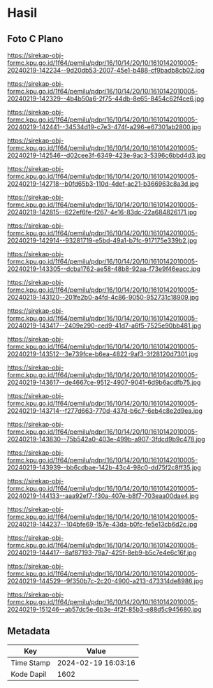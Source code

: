 # Hasil

## Foto C Plano

https://sirekap-obj-formc.kpu.go.id/1f64/pemilu/pdpr/16/10/14/20/10/1610142010005-20240219-142234--9d20db53-2007-45e1-b488-cf9badb8cb02.jpg

https://sirekap-obj-formc.kpu.go.id/1f64/pemilu/pdpr/16/10/14/20/10/1610142010005-20240219-142329--4b4b50a6-2f75-44db-8e65-8454c62f4ce6.jpg

https://sirekap-obj-formc.kpu.go.id/1f64/pemilu/pdpr/16/10/14/20/10/1610142010005-20240219-142441--34534d19-c7e3-474f-a296-e67301ab2800.jpg

https://sirekap-obj-formc.kpu.go.id/1f64/pemilu/pdpr/16/10/14/20/10/1610142010005-20240219-142546--d02cee3f-6349-423e-9ac3-5396c6bbd4d3.jpg

https://sirekap-obj-formc.kpu.go.id/1f64/pemilu/pdpr/16/10/14/20/10/1610142010005-20240219-142718--b0fd65b3-110d-4def-ac21-b366963c8a3d.jpg

https://sirekap-obj-formc.kpu.go.id/1f64/pemilu/pdpr/16/10/14/20/10/1610142010005-20240219-142815--622ef6fe-f267-4e16-83dc-22a684826171.jpg

https://sirekap-obj-formc.kpu.go.id/1f64/pemilu/pdpr/16/10/14/20/10/1610142010005-20240219-142914--93281719-e5bd-49a1-b7fc-917175e339b2.jpg

https://sirekap-obj-formc.kpu.go.id/1f64/pemilu/pdpr/16/10/14/20/10/1610142010005-20240219-143305--dcba1762-ae58-48b8-92aa-f73e9f46eacc.jpg

https://sirekap-obj-formc.kpu.go.id/1f64/pemilu/pdpr/16/10/14/20/10/1610142010005-20240219-143120--201fe2b0-a4fd-4c86-9050-952731c18909.jpg

https://sirekap-obj-formc.kpu.go.id/1f64/pemilu/pdpr/16/10/14/20/10/1610142010005-20240219-143417--2409e290-ced9-41d7-a6f5-7525e90bb481.jpg

https://sirekap-obj-formc.kpu.go.id/1f64/pemilu/pdpr/16/10/14/20/10/1610142010005-20240219-143512--3e739fce-b6ea-4822-9af3-3f28120d7301.jpg

https://sirekap-obj-formc.kpu.go.id/1f64/pemilu/pdpr/16/10/14/20/10/1610142010005-20240219-143617--de4667ce-9512-4907-9041-6d9b6acdfb75.jpg

https://sirekap-obj-formc.kpu.go.id/1f64/pemilu/pdpr/16/10/14/20/10/1610142010005-20240219-143714--f277d663-770d-437d-b6c7-6eb4c8e2d9ea.jpg

https://sirekap-obj-formc.kpu.go.id/1f64/pemilu/pdpr/16/10/14/20/10/1610142010005-20240219-143830--75b542a0-403e-499b-a907-3fdcd9b9c478.jpg

https://sirekap-obj-formc.kpu.go.id/1f64/pemilu/pdpr/16/10/14/20/10/1610142010005-20240219-143939--bb6cdbae-142b-43c4-98c0-dd75f2c8ff35.jpg

https://sirekap-obj-formc.kpu.go.id/1f64/pemilu/pdpr/16/10/14/20/10/1610142010005-20240219-144133--aaa92ef7-f30a-407e-b8f7-703eaa00dae4.jpg

https://sirekap-obj-formc.kpu.go.id/1f64/pemilu/pdpr/16/10/14/20/10/1610142010005-20240219-144237--104bfe69-157e-43da-b0fc-fe5e13cb6d2c.jpg

https://sirekap-obj-formc.kpu.go.id/1f64/pemilu/pdpr/16/10/14/20/10/1610142010005-20240219-144417--8af87193-79a7-425f-8eb9-b5c7e4e6c16f.jpg

https://sirekap-obj-formc.kpu.go.id/1f64/pemilu/pdpr/16/10/14/20/10/1610142010005-20240219-144529--9f350b7c-2c20-4900-a213-473314de8986.jpg

https://sirekap-obj-formc.kpu.go.id/1f64/pemilu/pdpr/16/10/14/20/10/1610142010005-20240219-151246--ab57dc5e-6b3e-4f2f-85b3-e88d5c945680.jpg


## Metadata

| Key        | Value               |
| ---------- | ------------------- |
| Time Stamp | 2024-02-19 16:03:16 |
| Kode Dapil | 1602                |



